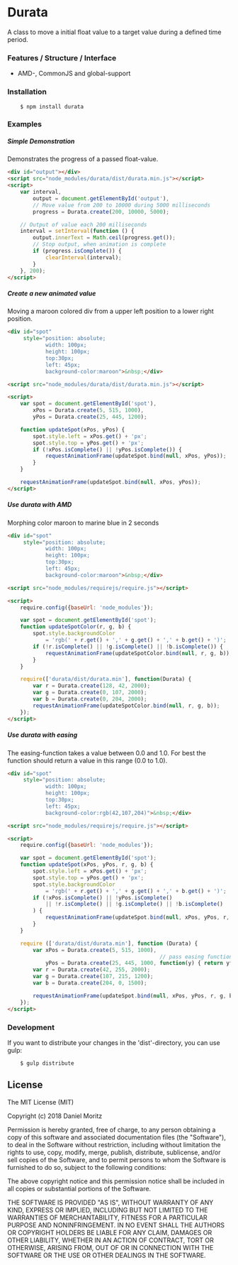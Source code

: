 # Durata

A class to move a initial float value to a target value during a defined time period.

### Features / Structure / Interface
* AMD-, CommonJS and global-support 

### Installation

```shell
    $ npm install durata
```

### Examples

##### Simple Demonstration

Demonstrates the progress of a passed float-value.

```html
<div id="output"></div>
<script src="node_modules/durata/dist/durata.min.js"></script>
<script>
    var interval,
        output = document.getElementById('output'),
        // Move value from 200 to 10000 during 5000 milliseconds
        progress = Durata.create(200, 10000, 5000);

    // Output of value each 200 milliseconds
    interval = setInterval(function () {
        output.innerText = Math.ceil(progress.get());
        // Stop output, when animation is complete
        if (progress.isComplete()) {
            clearInterval(interval);
        }
    }, 200);
</script>
```

##### Create a new animated value

Moving a maroon colored div from a upper left position to a lower right position.

```html
<div id="spot"
     style="position: absolute;
            width: 100px;
            height: 100px;
            top:30px;
            left: 45px;
            background-color:maroon">&nbsp;</div>

<script src="node_modules/durata/dist/durata.min.js"></script>

<script>
    var spot = document.getElementById('spot'),
        xPos = Durata.create(5, 515, 1000),
        yPos = Durata.create(25, 445, 1200);

    function updateSpot(xPos, yPos) {
        spot.style.left = xPos.get() + 'px';
        spot.style.top = yPos.get() + 'px';
        if (!xPos.isComplete() || !yPos.isComplete()) {
            requestAnimationFrame(updateSpot.bind(null, xPos, yPos));
        }
    }

    requestAnimationFrame(updateSpot.bind(null, xPos, yPos));
</script>
```

##### Use durata with AMD

Morphing color maroon to marine blue in 2 seconds

```html
<div id="spot"
     style="position: absolute;
            width: 100px;
            height: 100px;
            top:30px;
            left: 45px;
            background-color:maroon">&nbsp;</div>

<script src="node_modules/requirejs/require.js"></script>

<script>
    require.config({baseUrl: 'node_modules'});

    var spot = document.getElementById('spot');
    function updateSpotColor(r, g, b) {
        spot.style.backgroundColor
            = 'rgb(' + r.get() + ',' + g.get() + ',' + b.get() + ')';
        if (!r.isComplete() || !g.isComplete() || !b.isComplete()) {
            requestAnimationFrame(updateSpotColor.bind(null, r, g, b));
        }
    }

    require(['durata/dist/durata.min'], function(Durata) {
        var r = Durata.create(128, 42, 2000);
        var g = Durata.create(0, 107, 2000);
        var b = Durata.create(0, 204, 2000);
        requestAnimationFrame(updateSpotColor.bind(null, r, g, b));
    });
</script>
```

##### Use durata with easing

The easing-function takes a value between 0.0 and 1.0.
For best the function should return a value in this range (0.0 to 1.0).

```html
<div id="spot"
     style="position: absolute;
            width: 100px;
            height: 100px;
            top:30px;
            left: 45px;
            background-color:rgb(42,107,204)">&nbsp;</div>

<script src="node_modules/requirejs/require.js"></script>

<script>
    require.config({baseUrl: 'node_modules'});

    var spot = document.getElementById('spot');
    function updateSpot(xPos, yPos, r, g, b) {
        spot.style.left = xPos.get() + 'px';
        spot.style.top = yPos.get() + 'px';
        spot.style.backgroundColor
            = 'rgb(' + r.get() + ',' + g.get() + ',' + b.get() + ')';
        if (!xPos.isComplete() || !yPos.isComplete()
            || !r.isComplete() || !g.isComplete() || !b.isComplete()
        ) {
            requestAnimationFrame(updateSpot.bind(null, xPos, yPos, r, g, b));
        }
    }

    require (['durata/dist/durata.min'], function (Durata) {
        var xPos = Durata.create(5, 515, 1000),
                                                // pass easing function
            yPos = Durata.create(25, 445, 1000, function(y) { return y*y*y; });
        var r = Durata.create(42, 255, 2000);
        var g = Durata.create(107, 215, 1200);
        var b = Durata.create(204, 0, 1500);

        requestAnimationFrame(updateSpot.bind(null, xPos, yPos, r, g, b));
    });
</script>
```

### Development

If you want to distribute your changes in the 'dist'-directory, you can use gulp:

```shell
    $ gulp distribute
```

## License

The MIT License (MIT)

Copyright (c) 2018 Daniel Moritz

Permission is hereby granted, free of charge, to any person obtaining a copy of
this software and associated documentation files (the "Software"), to deal in
the Software without restriction, including without limitation the rights to
use, copy, modify, merge, publish, distribute, sublicense, and/or sell copies of
the Software, and to permit persons to whom the Software is furnished to do so,
subject to the following conditions:

The above copyright notice and this permission notice shall be included in all
copies or substantial portions of the Software.

THE SOFTWARE IS PROVIDED "AS IS", WITHOUT WARRANTY OF ANY KIND, EXPRESS OR
IMPLIED, INCLUDING BUT NOT LIMITED TO THE WARRANTIES OF MERCHANTABILITY, FITNESS
FOR A PARTICULAR PURPOSE AND NONINFRINGEMENT. IN NO EVENT SHALL THE AUTHORS OR
COPYRIGHT HOLDERS BE LIABLE FOR ANY CLAIM, DAMAGES OR OTHER LIABILITY, WHETHER
IN AN ACTION OF CONTRACT, TORT OR OTHERWISE, ARISING FROM, OUT OF OR IN
CONNECTION WITH THE SOFTWARE OR THE USE OR OTHER DEALINGS IN THE SOFTWARE.